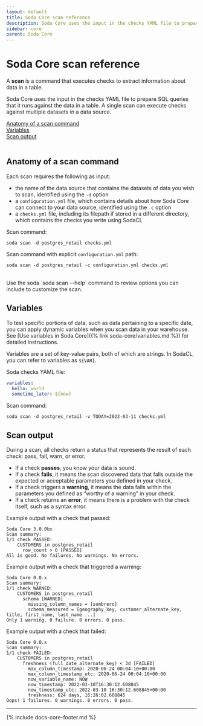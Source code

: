 ```yaml
---
layout: default
title: Soda Core scan reference
description: Soda Core uses the input in the checks YAML file to prepare a scan that it runs against the data in a table. 
sidebar: core
parent: Soda Core 
---
```


# Soda Core scan reference 

A **scan** is a command that executes checks to extract information about data in a table.

Soda Core uses the input in the checks YAML file to prepare SQL queries that it runs against the data in a table. A single scan can execute checks against multiple datasets in a data source. 

[Anatomy of a scan command](#anatomy-of-a-scan-command)<br />
[Variables](#variables)<br />
[Scan output](#scan-output)<br />
<br />

## Anatomy of a scan command

Each scan requires the following as input:

* the name of the data source that contains the datasets of data you wish to scan, identified using the `-d` option
* a `configuration.yml` file, which contains details about how Soda Core can connect to your data source, identified using the `-c` option <!--<br /> You do not need to explicitly identify your `configuration.yml` files in the scan command. During a scan, Soda Core uses the following path and filename by default: `~/.soda/configuration.yml`. -->
* a `checks.yml` file, including its filepath if stored in a different directory, which contains the checks you write using SodaCL

Scan command:
```shell
soda scan -d postgres_retail checks.yml
```

Scan command with explicit `configuration.yml` path:
```shell
soda scan -d postgres_retail -c configuration.yml checks.yml
```

<br />
Use the soda `soda scan --help` command to review options you can include to customize the scan.

## Variables

To test specific portions of data, such as data pertaining to a specific date, you can apply dynamic variables when you scan data in your warehouse. See [Use variables in Soda Core]({% link soda-core/variables.md %}) for detailed instructions. 

Variables are a set of key-value pairs, both of which are strings. In SodaCL, you can refer to variables as `${VAR}`.

Soda checks YAML file:
```yaml
variables:
  hello: world
  sometime_later: ${now}
```
Scan command:
```shell
soda scan -d postgres_retail -v TODAY=2022-03-11 checks.yml
```

## Scan output

During a scan, all checks return a status that represents the result of each check: pass, fail, warn, or error.

* If a check **passes**, you know your data is sound.
* If a check **fails**, it means the scan discovered data that falls outside the expected or acceptable parameters you defined in your check.
* If a check triggers a **warning**, it means the data falls within the parameters you defined as “worthy of a warning” in your check.
* If a check returns an **error**, it means there is a problem with the check itself, such as a syntax error.

Example output with a check that passed:
```shell
Soda Core 3.0.0bx
Scan summary:
1/1 check PASSED: 
    CUSTOMERS in postgres_retail
      row_count > 0 [PASSED]
All is good. No failures. No warnings. No errors.
```

Example output with a check that triggered a warning:
```shell
Soda Core 0.0.x
Scan summary:
1/1 check WARNED: 
    CUSTOMERS in postgres_retail
      schema [WARNED]
        missing_column_names = [sombrero]
        schema_measured = [geography_key, customer_alternate_key, title, first_name, last_name ...]
Only 1 warning. 0 failure. 0 errors. 0 pass.
```

Example output with a check that failed:
```shell
Soda Core 0.0.x
Scan summary:
1/1 check FAILED: 
    CUSTOMERS in postgres_retail
      freshness (full_date_alternate_key) < 3d [FAILED]
        max_column_timestamp: 2020-06-24 00:04:10+00:00
        max_column_timestamp_utc: 2020-06-24 00:04:10+00:00
        now_variable_name: NOW
        now_timestamp: 2022-03-10T16:30:12.608845
        now_timestamp_utc: 2022-03-10 16:30:12.608845+00:00
        freshness: 624 days, 16:26:02.608845
Oops! 1 failures. 0 warnings. 0 errors. 0 pass.

```

---
{% include docs-core-footer.md %}